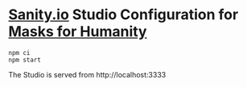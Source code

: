 # [Sanity.io](https://sanity.io) Studio Configuration for [Masks for Humanity](https://github.com/distributeaid/masks-for-humanity.git)

    npm ci
    npm start

The Studio is served from http://localhost:3333
